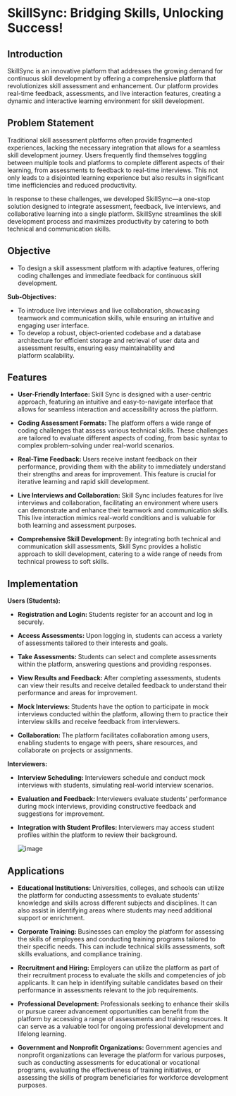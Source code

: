 # SkillSync: Bridging Skills, Unlocking Success!

## Introduction

SkillSync is an innovative platform that addresses the growing demand for continuous skill development by offering a comprehensive platform that revolutionizes skill assessment and enhancement. Our platform provides real-time feedback, assessments, and live interaction features, creating a dynamic and interactive learning environment for skill development.

## Problem Statement

Traditional skill assessment platforms often provide fragmented experiences, lacking the necessary integration that allows for a seamless skill development journey. Users frequently find themselves toggling between multiple tools and platforms to complete different aspects of their learning, from assessments to feedback to real-time interviews. This not only leads to a disjointed learning experience but also results in significant time inefficiencies and reduced productivity.

In response to these challenges, we developed SkillSync—a one-stop solution designed to integrate assessment, feedback, live interviews, and collaborative learning into a single platform. SkillSync streamlines the skill development process and maximizes productivity by catering to both technical and communication skills.

## Objective

- To design a skill assessment platform with adaptive features, offering coding challenges and immediate feedback for continuous skill development.

<b> Sub-Objectives: </b>
- To introduce live interviews and live collaboration, showcasing teamwork and communication skills, while ensuring an intuitive and engaging user interface.
- To develop a robust, object-oriented codebase and a database architecture for efficient storage and retrieval of user data and assessment results, ensuring easy maintainability and platform scalability.

## Features

- <b> User-Friendly Interface: </b> Skill Sync is designed with a user-centric approach, featuring an intuitive and easy-to-navigate interface that allows for seamless interaction and accessibility across the platform.

- <b> Coding Assessment Formats: </b> The platform offers a wide range of coding challenges that assess various technical skills. These challenges are tailored to evaluate different aspects of coding, from basic syntax to complex problem-solving under real-world scenarios.

- <b> Real-Time Feedback: </b> Users receive instant feedback on their performance, providing them with the ability to immediately understand their strengths and areas for improvement. This feature is crucial for iterative learning and rapid skill development.

- <b> Live Interviews and Collaboration: </b> Skill Sync includes features for live interviews and collaboration, facilitating an environment where users can demonstrate and enhance their teamwork and communication skills. This live interaction mimics real-world conditions and is valuable for both learning and assessment purposes.

- <b> Comprehensive Skill Development: </b> By integrating both technical and communication skill assessments, Skill Sync provides a holistic approach to skill development, catering to a wide range of needs from technical prowess to soft skills.

## Implementation

<b> Users (Students): </b>

- <b> Registration and Login: </b> Students register for an account and log in securely.

- <b> Access Assessments: </b> Upon logging in, students can access a variety of assessments tailored to their interests and goals.

- <b> Take Assessments: </b> Students can select and complete assessments within the platform, answering questions and providing responses.

- <b> View Results and Feedback: </b> After completing assessments, students can view their results and receive detailed feedback to understand their performance and areas for improvement.

- <b> Mock Interviews: </b> Students have the option to participate in mock interviews conducted within the platform, allowing them to practice their interview skills and receive feedback from interviewers.

- <b> Collaboration: </b> The platform facilitates collaboration among users, enabling students to engage with peers, share resources, and collaborate on projects or assignments.

<b> Interviewers: </b>

- <b> Interview Scheduling: </b> Interviewers schedule and conduct mock interviews with students, simulating real-world interview scenarios. 

- <b> Evaluation and Feedback: </b> Interviewers evaluate students' performance during mock interviews, providing constructive feedback and suggestions for improvement.

- <b> Integration with Student Profiles: </b> Interviewers may access student profiles within the platform to review their background.

  ![image](https://github.com/Shubhiidixit/SkillSync/assets/96081477/9ec5d18e-7ef8-40d4-93c2-6961e1bdb4cb)


## Applications

- <b> Educational Institutions: </b> Universities, colleges, and schools can utilize the platform for conducting assessments to evaluate students' knowledge and skills across different subjects and disciplines. It can also assist in identifying areas where students may need additional support or enrichment. 

- <b> Corporate Training: </b> Businesses can employ the platform for assessing the skills of employees and conducting training programs tailored to their specific needs. This can include technical skills assessments, soft skills evaluations, and compliance training. 
 
- <b> Recruitment and Hiring: </b> Employers can utilize the platform as part of their recruitment process to evaluate the skills and competencies of job applicants. It can help in identifying suitable candidates based on their performance in assessments relevant to the job requirements.  

- <b> Professional Development: </b> Professionals seeking to enhance their skills or pursue career advancement opportunities can benefit from the platform by accessing a range of assessments and training resources. It can serve as a valuable tool for ongoing professional development and lifelong learning.  

- <b> Government and Nonprofit Organizations: </b> Government agencies and nonprofit organizations can leverage the platform for various purposes, such as conducting assessments for educational or vocational programs, evaluating the effectiveness of training initiatives, or assessing the skills of program beneficiaries for workforce development purposes.  










